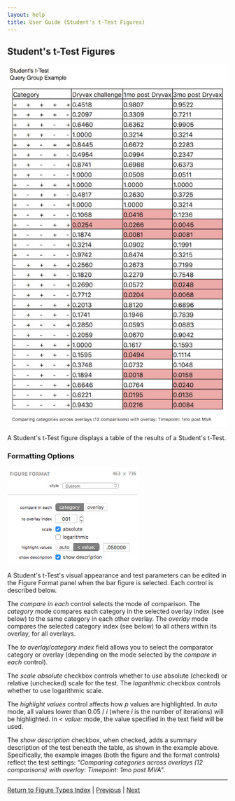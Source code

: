```yaml
---
layout: help
title: User Guide (Student's t-Test Figures)
---
```


## Student's t-Test Figures

![A Student's t-Test Figure](images/students-example.png "A Student's t-Test Figure")

A Student's t-Test figure displays a table of the results of a Student's t-Test.

### Formatting Options

![The Student's t-Test Figure Format Panel](images/students-format.png "The Student's t-Test Figure Format Panel")

A Student's t-Test's visual appearance and test parameters can be edited in the Figure Format panel when the bar figure is selected. Each control is described below.

The *compare in each* control selects the mode of comparison. The *category* mode compares each category in the selected overlay index (see below) to the same category in each other overlay. The *overlay* mode compares the selected category index (see below) to all others within its overlay, for all overlays.

The *to overlay/category index* field allows you to select the comparator category or overlay (depending on the mode selected by the *compare in each* control).

The *scale* *absolute* checkbox controls whether to use absolute (checked) or relative (unchecked) scale for the test. The *logarithmic* checkbox controls whether to use logarithmic scale.

The *highlight values* control affects how *p* values are highlighted. In *auto* mode, all values lower than 0.05 / *i* (where *i* is the number of iterations) will be highlighted. In *< value:* mode, the value specified in the text field will be used.

The *show description* checkbox, when checked, adds a summary description of the test beneath the table, as shown in the example above. Specifically, the example images (both the figure and the format controls) reflect the test settings: *"Comparing categories across overlays (12 comparisons) with overlay: Timepoint: 1mo post MVA"*.

*****

[Return to Figure Types Index](guide-figuretypes) | [Previous](guide-wilcoxon) | [Next](guide-categorylegend)
